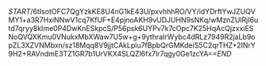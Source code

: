 $START$/6tIsotOFC7QgYzkKE8U4nG1kE43U/pxvhhhRO/VY/idYDrftYwJZUQVMY1+a3R7HxiNNwV1cq7KfUF+E4pjnoAKH9vUDJUHN9sNKq/wMznZUlRjI6utd7qryy8kIme0P4DwKnESkpcS/P56psk6UYPv7k7cOpc7K25HqAcQjzxxiESNoQVQXKmu0VNukxMbXWaw7U5w+g+9ythraIrWybc4dRLz7949R2jaLb9opZL3XZVNMbxn/sz18Mqq8V9jjtCAkLpiu7fBpbQrGMKdeiS5C2qrTHZ+2INrY9H2+RAVndmE3TZ1GR7b1UrVKX4SLQZl6fx7lr7qgy0Ge1zcYA==$END$